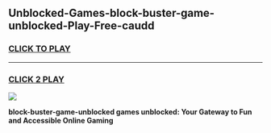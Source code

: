 
## Unblocked-Games-block-buster-game-unblocked-Play-Free-caudd
<h3>
<a href="https://premium76.site?title=block-buster-game-unblocked&ref=17A">CLICK TO PLAY</a></h3>
<hr>

<h3>
<a href="https://premium76.site?title=block-buster-game-unblocked&ref=17A">CLICK 2 PLAY</a>
  
</h3>

<a href="https://premium76.site?title=block-buster-game-unblocked&ref=17A"><img src="https://clearcache.store/games.png"></a>


**block-buster-game-unblocked games unblocked: Your Gateway to Fun and Accessible Online Gaming**
